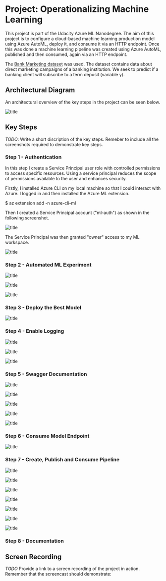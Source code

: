 
# Project: Operationalizing Machine Learning

This project is part of the Udacity Azure ML Nanodegree. The aim of this project is to configure a cloud-based machine learning production model using Azure AutoML, deploy it, and consume it via an HTTP endpoint. Once this was done a machine learning pipeline was created using Azure AutoML, published and then consumed, again via an HTTP endpoint.

The [Bank Marketing dataset](https://automlsamplenotebookdata.blob.core.windows.net/automl-sample-notebook-data/bankmarketing_train.csv) was used. The dataset contains data about direct marketing campaigns of a banking institution. We seek to predict if a banking client will subscribe to a term deposit (variable y).

## Architectural Diagram

An architectural overview of the key steps in the project can be seen below.

![title](images/project_architecture.png)

## Key Steps
*TODO*: Write a short discription of the key steps. Remeber to include all the screenshots required to demonstrate key steps. 

### Step 1 - Authentication

In this step I create a Service Principal user role with controlled permissions to access specific resources. Using a service principal reduces the scope of permissions available to the user and enhances security.

Firstly, I installed Azure CLI on my local machine so that I could interact with Azure. I logged in and then installed the Azure ML extension.

$ az extension add -n azure-cli-ml

Then I created a Service Principal account ("ml-auth") as shown in the following screenshot.

![title](images/1.1_SP_created.png)

The Service Principal was then granted "owner" access to my ML workspace.

![title](images/1.2_WS_shared_with_SP.png)

### Step 2 - Automated ML Experiment

![title](images/2.1_create_dataset.png)

![title](images/2.2_completed_experiment.png)

![title](images/2.3_best_model.png)

### Step 3 - Deploy the Best Model

![title](images/3.1_best_model_deployed.png)

### Step 4 - Enable Logging

![title](images/4.1_application_insights_enabled.png)

![title](images/4.2_logs.png)

![title](images/4.3_logs.png)

### Step 5 - Swagger Documentation

![title](images/5.1_swagger.png)

![title](images/5.2_swagger.png)

![title](images/5.3_swagger.png)

![title](images/5.4_swagger.png)

![title](images/5.5_swagger.png)

### Step 6 - Consume Model Endpoint

![title](images/6.1_consume_api.png)

### Step 7 - Create, Publish and Consume Pipeline

![title](images/7.1_pipeline_created.png)

![title](images/7.2_pipline_endpoint.png)

![title](images/7.3_dataset_and_automl.png)

![title](images/7.4_pipeline_overview.png)

![title](images/7.5_run_details.png)

![title](images/7.6_scheduled_pipeline.png)

![title](images/7.7_scheduled_pipeline.png)

### Step 8 - Documentation


## Screen Recording
*TODO* Provide a link to a screen recording of the project in action. Remember that the screencast should demonstrate:


